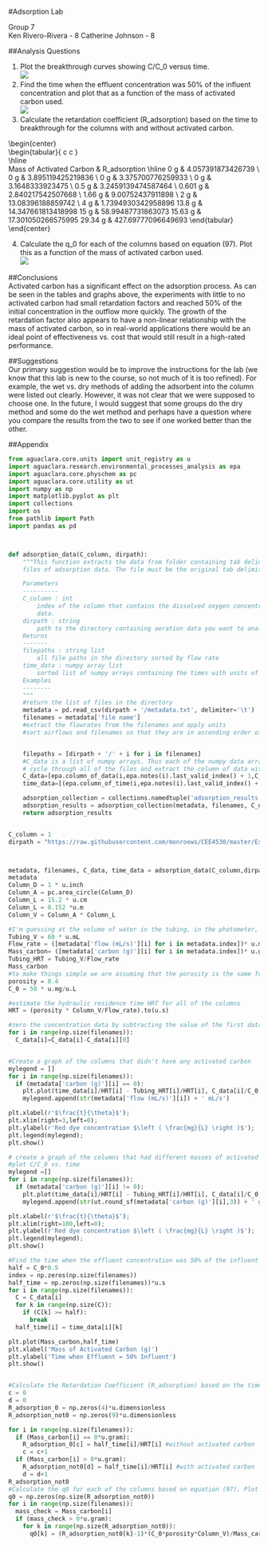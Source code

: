 #Adsorption Lab  

Group 7  
Ken Rivero-Rivera - 8
Catherine Johnson - 8  

##Analysis Questions  
1. Plot the breakthrough curves showing C/C_0 versus time.  
![](insertlinkhere)
2. Find the time when the effluent concentration was 50% of the influent concentration and plot that as a function of the mass of activated carbon used.  
![](insertlinkhere)
3. Calculate the retardation coefficient (R_adsorption) based on the time to breakthrough for the columns with and without activated carbon.  

\begin{center}  
\begin{tabular}{ c c }  
  \hline  
  Mass of Activated Carbon & R_adsorption
  \hline
  0 g     & 4.057391873426739 \\
  0 g     & 3.895119425219836 \\
  0 g     & 3.375700776259933 \\
  0 g     & 3.1648333923475 \\
  0.5 g   & 3.2459139474587464 \\
  0.601 g & 2.840217542507668 \\
  1.66 g  & 9.00752437911898 \\
  2 g     & 13.08396188859742 \\
  4 g     & 1.7394930342958896
  13.8 g  & 14.347661813418998
  15 g    & 58.99487731863073
  15.63 g & 17.301050266575995
  29.34 g & 427.69777096649693
\end{tabular}
\end{center}

4. Calculate the q_0 for each of the columns based on equation (97). Plot this as a function of the mass of activated carbon used.  
![](insertlinkhere)

##Conclusions  
Activated carbon has a significant effect on the adsorption process. As can be seen in the tables and graphs above, the experiments with little to no activated carbon had small retardation factors and reached 50% of the initial concentration in the outflow more quickly. The growth of the retardation factor also appears to have a non-linear relationship with the mass of activated carbon, so in real-world applications there would be an ideal point of effectiveness vs. cost that would still result in a high-rated performance.

##Suggestions  
Our primary suggestion would be to improve the instructions for the lab (we know that this lab is new to the course, so not much of it is too refined). For example, the wet vs. dry methods of adding the adsorbent into the column were listed out clearly. However, it was not clear that we were supposed to choose one. In the future, I would suggest that some groups do the dry method and some do the wet method and perhaps have a question where you compare the results from the two to see if one worked better than the other.

##Appendix  
```python
from aguaclara.core.units import unit_registry as u
import aguaclara.research.environmental_processes_analysis as epa
import aguaclara.core.physchem as pc
import aguaclara.core.utility as ut
import numpy as np
import matplotlib.pyplot as plt
import collections
import os
from pathlib import Path
import pandas as pd



def adsorption_data(C_column, dirpath):
    """This function extracts the data from folder containing tab delimited
    files of adsorption data. The file must be the original tab delimited file.

    Parameters
    ----------
    C_column : int
        index of the column that contains the dissolved oxygen concentration
        data.
    dirpath : string
        path to the directory containing aeration data you want to analyze
    Returns
    -------
    filepaths : string list
        all file paths in the directory sorted by flow rate
    time_data : numpy array list
        sorted list of numpy arrays containing the times with units of seconds
    Examples
    --------
    """
    #return the list of files in the directory
    metadata = pd.read_csv(dirpath + '/metadata.txt', delimiter='\t')
    filenames = metadata['file name']
    #extract the flowrates from the filenames and apply units
    #sort airflows and filenames so that they are in ascending order of flow rates


    filepaths = [dirpath + '/' + i for i in filenames]
    #C_data is a list of numpy arrays. Thus each of the numpy data arrays can have different lengths to accommodate short and long experiments
    # cycle through all of the files and extract the column of data with oxygen concentrations and the times
    C_data=[epa.column_of_data(i,epa.notes(i).last_valid_index() + 1,C_column,-1,'mg/L') for i in filepaths]
    time_data=[(epa.column_of_time(i,epa.notes(i).last_valid_index() + 1,-1)).to(u.s) for i in filepaths]

    adsorption_collection = collections.namedtuple('adsorption_results','metadata filenames C_data time_data')
    adsorption_results = adsorption_collection(metadata, filenames, C_data, time_data)
    return adsorption_results


C_column = 1
dirpath = "https://raw.githubusercontent.com/monroews/CEE4530/master/Examples/data/Adsorption"



metadata, filenames, C_data, time_data = adsorption_data(C_column,dirpath)
metadata
Column_D = 1 * u.inch
Column_A = pc.area_circle(Column_D)
Column_L = 15.2 * u.cm
Column_L = 0.152 *u.m
Column_V = Column_A * Column_L

#I'm guessing at the volume of water in the tubing, in the photometer, and in the space above and below the column. This parameter could be adjusted!
Tubing_V = 60 * u.mL
Flow_rate = ([metadata['flow (mL/s)'][i] for i in metadata.index])* u.mL/u.s
Mass_carbon= ([metadata['carbon (g)'][i] for i in metadata.index])* u.g
Tubing_HRT = Tubing_V/Flow_rate
Mass_carbon
#to make things simple we are assuming that the porosity is the same for sand and for activated carbon. That is likely not true!
porosity = 0.4
C_0 = 50 * u.mg/u.L

#estimate the hydraulic residence time HRT for all of the columns
HRT = (porosity * Column_V/Flow_rate).to(u.s)

#zero the concentration data by subtracting the value of the first data point from all data points. Do this in each data set.
for i in range(np.size(filenames)):
  C_data[i]=C_data[i]-C_data[i][0]


#Create a graph of the columns that didn't have any activated carbon
mylegend = []
for i in range(np.size(filenames)):
  if (metadata['carbon (g)'][i] == 0):
    plt.plot(time_data[i]/HRT[i] - Tubing_HRT[i]/HRT[i], C_data[i]/C_0,'-');
    mylegend.append(str(metadata['flow (mL/s)'][i]) + ' mL/s')

plt.xlabel(r'$\frac{t}{\theta}$');
plt.xlim(right=3,left=0);
plt.ylabel(r'Red dye concentration $\left ( \frac{mg}{L} \right )$');
plt.legend(mylegend);
plt.show()

# create a graph of the columns that had different masses of activated carbon. Note that this includes systems with different flow rates!
#plot C/C_0 vs. time
mylegend =[]
for i in range(np.size(filenames)):
  if (metadata['carbon (g)'][i] != 0):
    plt.plot(time_data[i]/HRT[i] - Tubing_HRT[i]/HRT[i], C_data[i]/C_0,'-');
    mylegend.append(str(ut.round_sf(metadata['carbon (g)'][i],3)) + ' g, ' + str(ut.round_sf(metadata['flow (mL/s)'][i],2)) + ' mL/s')

plt.xlabel(r'$\frac{t}{\theta}$');
plt.xlim(right=100,left=0);
plt.ylabel(r'Red dye concentration $\left ( \frac{mg}{L} \right )$');
plt.legend(mylegend);
plt.show()

#Find the time when the effluent concentration was 50% of the influent concentration and plot that as a function of the mass of activated carbon used.
half = C_0*0.5
index = np.zeros(np.size(filenames))
half_time = np.zeros(np.size(filenames))*u.s
for i in range(np.size(filenames)):
  C = C_data[i]
  for k in range(np.size(C)):
    if (C[k] >= half):
      break
  half_time[i] = time_data[i][k]

plt.plot(Mass_carbon,half_time)
plt.xlabel('Mass of Activated Carbon (g)')
plt.ylabel('Time when Effluent = 50% Influent')
plt.show()


#Calculate the Retardation Coefficient (R_adsorption) based on the time to breakthrough for the columns with and without activated carbon.
c = 0
d = 0
R_adsorption_0 = np.zeros(4)*u.dimensionless
R_adsorption_not0 = np.zeros(9)*u.dimensionless

for i in range(np.size(filenames)):
  if (Mass_carbon[i] == 0*u.gram):
    R_adsorption_0[c] = half_time[i]/HRT[i] #without activated carbon
    c = c+1
  if (Mass_carbon[i] > 0*u.gram):
    R_adsorption_not0[d] = half_time[i]/HRT[i] #with activated carbon
    d = d+1
R_adsorption_not0
#Calculate the q0 for each of the columns based on equation (97). Plot this as a function of the mass of activated carbon used.
q0 = np.zeros(np.size(R_adsorption_not0))
for i in range(np.size(filenames)):
  mass_check = Mass_carbon[i]
  if (mass_check > 0*u.gram):
    for k in range(np.size(R_adsorption_not0)):
      q0[k] = (R_adsorption_not0[k]-1)*(C_0*porosity*Column_V)/Mass_carbon[i]
